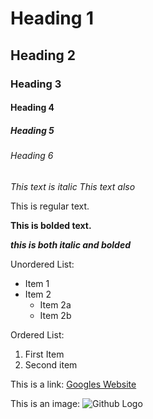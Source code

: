 # Heading 1
## Heading 2
### Heading 3
#### Heading 4
##### Heading 5
###### Heading 6

*This text is italic*
_This text also_

This is regular text.

**This is bolded text.**

***this is both italic and bolded***

Unordered List:
- Item 1
- Item 2
    - Item 2a
    - Item 2b

Ordered List:
1. First Item
2. Second item

This is a link:
[Googles Website](https://www.google.com)

This is an image:
![Github Logo](https://github.githubassets.com/images/modules/logos_page/GitHub-Mark.png)

